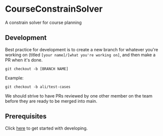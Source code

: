 # CourseConstrainSolver
A constrain solver for course planning

## Development

Best practice for development is to create a new branch for whatever you're working on (titled `[your name]/[what you're working on]`, and then make a PR when it's done.
```
git checkout -b [BRANCH NAME]
```

Example:
```
git checkout -b ali/test-cases
```

We should strive to have PRs reviewed by one other member on the team before they are ready to be merged into main.

## Prerequisites

Click [here](https://github.com/ChapSpace/CourseConstrainSolver/blob/main/GettingStarted.md) to get started with developing.
